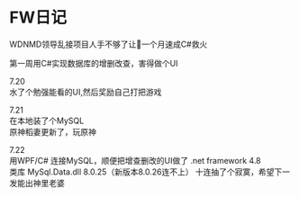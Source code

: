 # FW日记  
WDNMD领导乱接项目人手不够了让👴一个月速成C#救火

第一周用C#实现数据库的增删改查，害得做个UI

7.20  
水了个勉强能看的UI,然后奖励自己打把游戏  

7.21  
在本地装了个MySQL  
原神稻妻更新了，玩原神  

7.22  
用WPF/C# 连接MySQL，顺便把增查删改的UI做了 
.net framework 4.8  
类库 MySql.Data.dll 8.0.25（新版本8.0.26连不上）
十连抽了个寂寞，希望下一发能出神里老婆  

